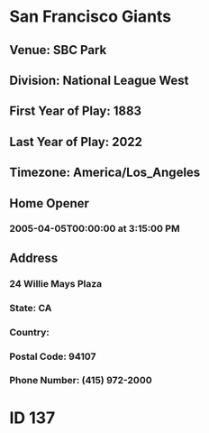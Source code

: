 # San Francisco Giants
## Venue: SBC Park
## Division: National League West
## First Year of Play: 1883
## Last Year of Play: 2022
## Timezone: America/Los_Angeles
## Home Opener
### 2005-04-05T00:00:00 at 3:15:00 PM
## Address
### 24 Willie Mays Plaza
### State: CA
### Country: 
### Postal Code: 94107
### Phone Number: (415) 972-2000
# ID 137